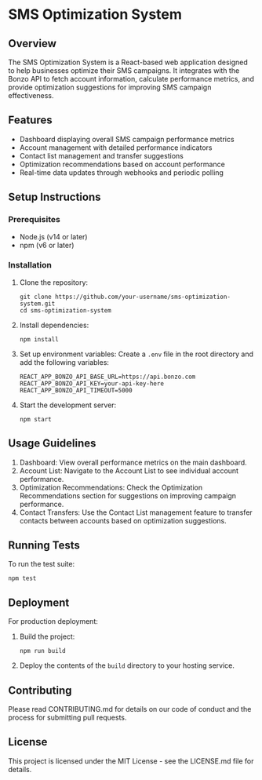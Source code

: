 # SMS Optimization System

## Overview
The SMS Optimization System is a React-based web application designed to help businesses optimize their SMS campaigns. It integrates with the Bonzo API to fetch account information, calculate performance metrics, and provide optimization suggestions for improving SMS campaign effectiveness.

## Features
- Dashboard displaying overall SMS campaign performance metrics
- Account management with detailed performance indicators
- Contact list management and transfer suggestions
- Optimization recommendations based on account performance
- Real-time data updates through webhooks and periodic polling

## Setup Instructions

### Prerequisites
- Node.js (v14 or later)
- npm (v6 or later)

### Installation
1. Clone the repository:
   ```
   git clone https://github.com/your-username/sms-optimization-system.git
   cd sms-optimization-system
   ```

2. Install dependencies:
   ```
   npm install
   ```

3. Set up environment variables:
   Create a `.env` file in the root directory and add the following variables:
   ```
   REACT_APP_BONZO_API_BASE_URL=https://api.bonzo.com
   REACT_APP_BONZO_API_KEY=your-api-key-here
   REACT_APP_BONZO_API_TIMEOUT=5000
   ```

4. Start the development server:
   ```
   npm start
   ```

## Usage Guidelines
1. Dashboard: View overall performance metrics on the main dashboard.
2. Account List: Navigate to the Account List to see individual account performance.
3. Optimization Recommendations: Check the Optimization Recommendations section for suggestions on improving campaign performance.
4. Contact Transfers: Use the Contact List management feature to transfer contacts between accounts based on optimization suggestions.

## Running Tests
To run the test suite:
```
npm test
```

## Deployment
For production deployment:
1. Build the project:
   ```
   npm run build
   ```
2. Deploy the contents of the `build` directory to your hosting service.

## Contributing
Please read CONTRIBUTING.md for details on our code of conduct and the process for submitting pull requests.

## License
This project is licensed under the MIT License - see the LICENSE.md file for details.
